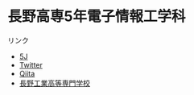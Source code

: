 # 長野高専5年電子情報工学科
リンク

- [5J](https://nnct18j.com)
- [Twitter](https://twitter.com/NNCT18J)
- [Qiita](https://qiita.com/organizations/NNCT18J)
- [長野工業高等専門学校](https://www.nagano-nct.ac.jp/)
